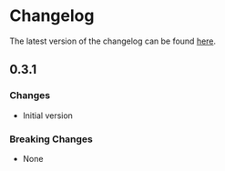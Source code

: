 # Changelog

The latest version of the changelog can be found [here](https://github.com/Azure/bicep-registry-modules/blob/main/avm/res/maintenance/maintenance-configuration/CHANGELOG.md).

## 0.3.1

### Changes

- Initial version

### Breaking Changes

- None
